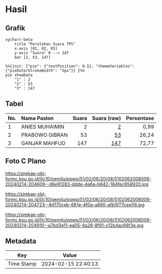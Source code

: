 # Hasil

## Grafik

```mermaid
xychart-beta
    title "Perolehan Suara TPS"
    x-axis [01, 02, 03]
    y-axis "Suara" 0 --> 147
    bar [2, 53, 147]
```

```mermaid
%%{init: {"pie": {"textPosition": 0.5}, "themeVariables": {"pieOuterStrokeWidth": "5px"}} }%%
pie showData
    "1" : 2
    "2" : 53
    "3" : 147
```

## Tabel

| No. | Nama Paslon    | Suara | Suara (raw) | Persentase |
|:--- |:-------------- | -----:| -----------:| ----------:|
| 1   | ANIES MUHAIMIN | 2     | [2][p-1]    | 0,99       |
| 2   | PRABOWO GIBRAN | 53    | [53][p-2]   | 26,24      |
| 3   | GANJAR MAHFUD  | 147   | [147][p-3]  | 72,77      |


[p-1]: https://github.com/gigit-pemilu/pemilu-2024-51-bali/blob/main/pilpres/hitung-suara/sub/51-bali/sub/02-tabanan/sub/06-kediri/sub/2008-nyambu/sub/006-tps/sub/paslon-1.txt
[p-2]: https://github.com/gigit-pemilu/pemilu-2024-51-bali/blob/main/pilpres/hitung-suara/sub/51-bali/sub/02-tabanan/sub/06-kediri/sub/2008-nyambu/sub/006-tps/sub/paslon-2.txt
[p-3]: https://github.com/gigit-pemilu/pemilu-2024-51-bali/blob/main/pilpres/hitung-suara/sub/51-bali/sub/02-tabanan/sub/06-kediri/sub/2008-nyambu/sub/006-tps/sub/paslon-3.txt

## Foto C Plano

https://sirekap-obj-formc.kpu.go.id/0c10/pemilu/ppwp/51/02/06/20/08/5102062008006-20240214-204609--d8e91283-ddde-4a6a-b642-184fec658920.jpg

https://sirekap-obj-formc.kpu.go.id/0c10/pemilu/ppwp/51/02/06/20/08/5102062008006-20240214-204723--8d170ceb-661e-4f0a-a860-afb5f77cee09.jpg

https://sirekap-obj-formc.kpu.go.id/0c10/pemilu/ppwp/51/02/06/20/08/5102062008006-20240214-204910--a7bd3e11-ea05-4a28-8f91-c12b4ac66f3e.jpg


## Metadata

| Key        | Value               |
| ---------- | ------------------- |
| Time Stamp | 2024-02-15 22:40:13 |



